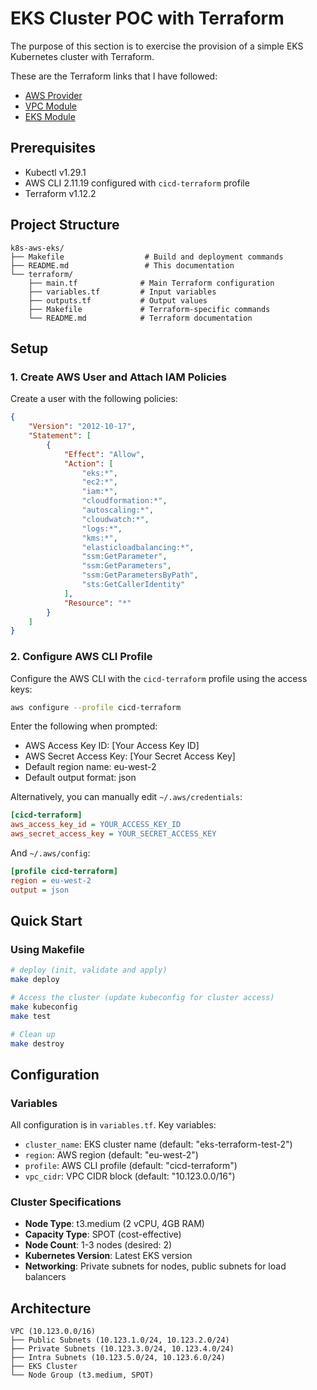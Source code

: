 # EKS Cluster POC with Terraform

The purpose of this section is to exercise the provision of a simple EKS Kubernetes cluster with
Terraform. 

These are the Terraform links that I have followed:

- [AWS Provider](https://registry.terraform.io/providers/hashicorp/aws/latest/docs) 
- [VPC Module](https://registry.terraform.io/modules/terraform-aws-modules/vpc/aws/latest)	
- [EKS Module](https://registry.terraform.io/modules/terraform-aws-modules/eks/aws/latest)

## Prerequisites

- Kubectl v1.29.1
- AWS CLI 2.11.19 configured with `cicd-terraform` profile
- Terraform v1.12.2

## Project Structure

```
k8s-aws-eks/
├── Makefile                  # Build and deployment commands
├── README.md                 # This documentation
└── terraform/
    ├── main.tf              # Main Terraform configuration
    ├── variables.tf         # Input variables
    ├── outputs.tf           # Output values
    ├── Makefile             # Terraform-specific commands
    └── README.md            # Terraform documentation
```

## Setup

### 1. Create AWS User and Attach IAM Policies

Create a user with the following policies:

```json
{
    "Version": "2012-10-17",
    "Statement": [
        {
            "Effect": "Allow",
            "Action": [
                "eks:*",
                "ec2:*",
                "iam:*",
                "cloudformation:*",
                "autoscaling:*",
                "cloudwatch:*",
                "logs:*",
                "kms:*",
                "elasticloadbalancing:*",
                "ssm:GetParameter",
                "ssm:GetParameters",
                "ssm:GetParametersByPath",
                "sts:GetCallerIdentity"
            ],
            "Resource": "*"
        }
    ]
}
```

### 2. Configure AWS CLI Profile

Configure the AWS CLI with the `cicd-terraform` profile using the access keys:

```bash
aws configure --profile cicd-terraform
```

Enter the following when prompted:
- AWS Access Key ID: [Your Access Key ID]
- AWS Secret Access Key: [Your Secret Access Key]
- Default region name: eu-west-2
- Default output format: json

Alternatively, you can manually edit `~/.aws/credentials`:

```ini
[cicd-terraform]
aws_access_key_id = YOUR_ACCESS_KEY_ID
aws_secret_access_key = YOUR_SECRET_ACCESS_KEY
```

And `~/.aws/config`:

```ini
[profile cicd-terraform]
region = eu-west-2
output = json
```

## Quick Start

### Using Makefile
```bash
# deploy (init, validate and apply)
make deploy

# Access the cluster (update kubeconfig for cluster access)
make kubeconfig 
make test

# Clean up
make destroy
```

## Configuration

### Variables
All configuration is in `variables.tf`. Key variables:

- `cluster_name`: EKS cluster name (default: "eks-terraform-test-2")
- `region`: AWS region (default: "eu-west-2")
- `profile`: AWS CLI profile (default: "cicd-terraform")
- `vpc_cidr`: VPC CIDR block (default: "10.123.0.0/16")

### Cluster Specifications
- **Node Type**: t3.medium (2 vCPU, 4GB RAM)
- **Capacity Type**: SPOT (cost-effective)
- **Node Count**: 1-3 nodes (desired: 2)
- **Kubernetes Version**: Latest EKS version
- **Networking**: Private subnets for nodes, public subnets for load balancers

## Architecture

```
VPC (10.123.0.0/16)
├── Public Subnets (10.123.1.0/24, 10.123.2.0/24)
├── Private Subnets (10.123.3.0/24, 10.123.4.0/24)
├── Intra Subnets (10.123.5.0/24, 10.123.6.0/24)
├── EKS Cluster
└── Node Group (t3.medium, SPOT)
```
